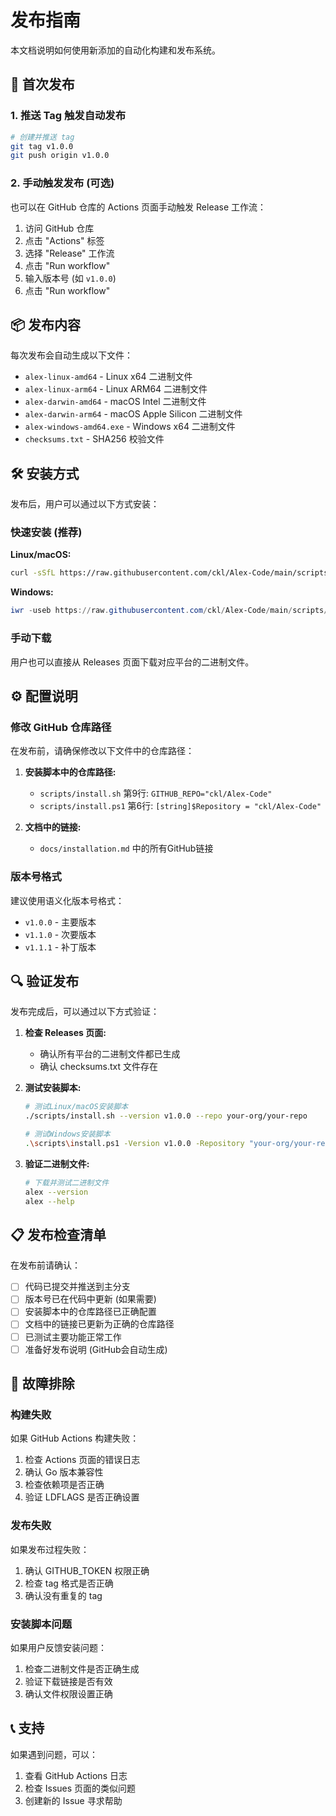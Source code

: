 # 发布指南

本文档说明如何使用新添加的自动化构建和发布系统。

## 🚀 首次发布

### 1. 推送 Tag 触发自动发布

```bash
# 创建并推送 tag
git tag v1.0.0
git push origin v1.0.0
```

### 2. 手动触发发布 (可选)

也可以在 GitHub 仓库的 Actions 页面手动触发 Release 工作流：

1. 访问 GitHub 仓库
2. 点击 "Actions" 标签
3. 选择 "Release" 工作流
4. 点击 "Run workflow"
5. 输入版本号 (如 `v1.0.0`)
6. 点击 "Run workflow"

## 📦 发布内容

每次发布会自动生成以下文件：

- `alex-linux-amd64` - Linux x64 二进制文件
- `alex-linux-arm64` - Linux ARM64 二进制文件  
- `alex-darwin-amd64` - macOS Intel 二进制文件
- `alex-darwin-arm64` - macOS Apple Silicon 二进制文件
- `alex-windows-amd64.exe` - Windows x64 二进制文件
- `checksums.txt` - SHA256 校验文件

## 🛠️ 安装方式

发布后，用户可以通过以下方式安装：

### 快速安装 (推荐)

**Linux/macOS:**
```bash
curl -sSfL https://raw.githubusercontent.com/ckl/Alex-Code/main/scripts/install.sh | sh
```

**Windows:**
```powershell
iwr -useb https://raw.githubusercontent.com/ckl/Alex-Code/main/scripts/install.ps1 | iex
```

### 手动下载

用户也可以直接从 Releases 页面下载对应平台的二进制文件。

## ⚙️ 配置说明

### 修改 GitHub 仓库路径

在发布前，请确保修改以下文件中的仓库路径：

1. **安装脚本中的仓库路径:**
   - `scripts/install.sh` 第9行: `GITHUB_REPO="ckl/Alex-Code"`
   - `scripts/install.ps1` 第6行: `[string]$Repository = "ckl/Alex-Code"`

2. **文档中的链接:**
   - `docs/installation.md` 中的所有GitHub链接

### 版本号格式

建议使用语义化版本号格式：
- `v1.0.0` - 主要版本
- `v1.1.0` - 次要版本  
- `v1.1.1` - 补丁版本

## 🔍 验证发布

发布完成后，可以通过以下方式验证：

1. **检查 Releases 页面:**
   - 确认所有平台的二进制文件都已生成
   - 确认 checksums.txt 文件存在

2. **测试安装脚本:**
   ```bash
   # 测试Linux/macOS安装脚本
   ./scripts/install.sh --version v1.0.0 --repo your-org/your-repo
   
   # 测试Windows安装脚本
   .\scripts\install.ps1 -Version v1.0.0 -Repository "your-org/your-repo"
   ```

3. **验证二进制文件:**
   ```bash
   # 下载并测试二进制文件
   alex --version
   alex --help
   ```

## 📋 发布检查清单

在发布前请确认：

- [ ] 代码已提交并推送到主分支
- [ ] 版本号已在代码中更新 (如果需要)
- [ ] 安装脚本中的仓库路径已正确配置
- [ ] 文档中的链接已更新为正确的仓库路径
- [ ] 已测试主要功能正常工作
- [ ] 准备好发布说明 (GitHub会自动生成)

## 🐛 故障排除

### 构建失败

如果 GitHub Actions 构建失败：

1. 检查 Actions 页面的错误日志
2. 确认 Go 版本兼容性
3. 检查依赖项是否正确
4. 验证 LDFLAGS 是否正确设置

### 发布失败  

如果发布过程失败：

1. 确认 GITHUB_TOKEN 权限正确
2. 检查 tag 格式是否正确
3. 确认没有重复的 tag

### 安装脚本问题

如果用户反馈安装问题：

1. 检查二进制文件是否正确生成
2. 验证下载链接是否有效
3. 确认文件权限设置正确

## 📞 支持

如果遇到问题，可以：

1. 查看 GitHub Actions 日志
2. 检查 Issues 页面的类似问题
3. 创建新的 Issue 寻求帮助 